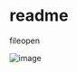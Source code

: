 # readme
fileopen

![image](https://user-images.githubusercontent.com/59811857/215406530-03f338db-594b-4e03-b9cb-e9a133e1952a.png)
